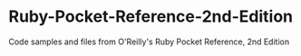 # Ruby-Pocket-Reference-2nd-Edition
Code samples and files from O'Reilly's Ruby Pocket Reference, 2nd Edition
